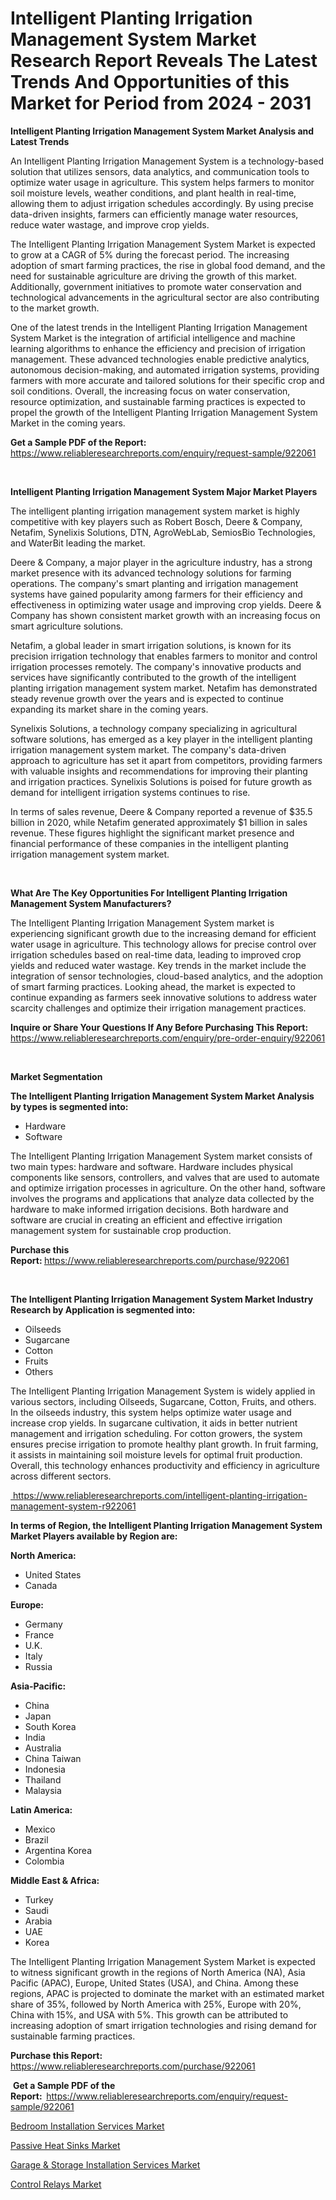 <p><h1>Intelligent Planting Irrigation Management System Market Research Report Reveals The Latest Trends And Opportunities of this Market for Period from 2024 - 2031</h1></p><p><strong>Intelligent Planting Irrigation Management System Market Analysis and Latest Trends</strong></p>
<p><p>An Intelligent Planting Irrigation Management System is a technology-based solution that utilizes sensors, data analytics, and communication tools to optimize water usage in agriculture. This system helps farmers to monitor soil moisture levels, weather conditions, and plant health in real-time, allowing them to adjust irrigation schedules accordingly. By using precise data-driven insights, farmers can efficiently manage water resources, reduce water wastage, and improve crop yields.</p><p>The Intelligent Planting Irrigation Management System Market is expected to grow at a CAGR of 5% during the forecast period. The increasing adoption of smart farming practices, the rise in global food demand, and the need for sustainable agriculture are driving the growth of this market. Additionally, government initiatives to promote water conservation and technological advancements in the agricultural sector are also contributing to the market growth.</p><p>One of the latest trends in the Intelligent Planting Irrigation Management System Market is the integration of artificial intelligence and machine learning algorithms to enhance the efficiency and precision of irrigation management. These advanced technologies enable predictive analytics, autonomous decision-making, and automated irrigation systems, providing farmers with more accurate and tailored solutions for their specific crop and soil conditions. Overall, the increasing focus on water conservation, resource optimization, and sustainable farming practices is expected to propel the growth of the Intelligent Planting Irrigation Management System Market in the coming years.</p></p>
<p><strong>Get a Sample PDF of the Report:&nbsp;</strong> <a href="https://www.reliableresearchreports.com/enquiry/request-sample/922061">https://www.reliableresearchreports.com/enquiry/request-sample/922061</a></p>
<p>&nbsp;</p>
<p><strong>Intelligent Planting Irrigation Management System Major Market Players</strong></p>
<p><p>The intelligent planting irrigation management system market is highly competitive with key players such as Robert Bosch, Deere & Company, Netafim, Synelixis Solutions, DTN, AgroWebLab, SemiosBio Technologies, and WaterBit leading the market.</p><p>Deere & Company, a major player in the agriculture industry, has a strong market presence with its advanced technology solutions for farming operations. The company's smart planting and irrigation management systems have gained popularity among farmers for their efficiency and effectiveness in optimizing water usage and improving crop yields. Deere & Company has shown consistent market growth with an increasing focus on smart agriculture solutions.</p><p>Netafim, a global leader in smart irrigation solutions, is known for its precision irrigation technology that enables farmers to monitor and control irrigation processes remotely. The company's innovative products and services have significantly contributed to the growth of the intelligent planting irrigation management system market. Netafim has demonstrated steady revenue growth over the years and is expected to continue expanding its market share in the coming years.</p><p>Synelixis Solutions, a technology company specializing in agricultural software solutions, has emerged as a key player in the intelligent planting irrigation management system market. The company's data-driven approach to agriculture has set it apart from competitors, providing farmers with valuable insights and recommendations for improving their planting and irrigation practices. Synelixis Solutions is poised for future growth as demand for intelligent irrigation systems continues to rise.</p><p>In terms of sales revenue, Deere & Company reported a revenue of $35.5 billion in 2020, while Netafim generated approximately $1 billion in sales revenue. These figures highlight the significant market presence and financial performance of these companies in the intelligent planting irrigation management system market.</p></p>
<p>&nbsp;</p>
<p><strong>What Are The Key Opportunities For Intelligent Planting Irrigation Management System Manufacturers?</strong></p>
<p><p>The Intelligent Planting Irrigation Management System market is experiencing significant growth due to the increasing demand for efficient water usage in agriculture. This technology allows for precise control over irrigation schedules based on real-time data, leading to improved crop yields and reduced water wastage. Key trends in the market include the integration of sensor technologies, cloud-based analytics, and the adoption of smart farming practices. Looking ahead, the market is expected to continue expanding as farmers seek innovative solutions to address water scarcity challenges and optimize their irrigation management practices.</p></p>
<p><strong>Inquire or Share Your Questions If Any Before Purchasing This Report:</strong> <a href="https://www.reliableresearchreports.com/enquiry/pre-order-enquiry/922061">https://www.reliableresearchreports.com/enquiry/pre-order-enquiry/922061</a></p>
<p>&nbsp;</p>
<p><strong>Market Segmentation</strong></p>
<p><strong>The Intelligent Planting Irrigation Management System Market Analysis by types is segmented into:</strong></p>
<p><ul><li>Hardware</li><li>Software</li></ul></p>
<p><p>The Intelligent Planting Irrigation Management System market consists of two main types: hardware and software. Hardware includes physical components like sensors, controllers, and valves that are used to automate and optimize irrigation processes in agriculture. On the other hand, software involves the programs and applications that analyze data collected by the hardware to make informed irrigation decisions. Both hardware and software are crucial in creating an efficient and effective irrigation management system for sustainable crop production.</p></p>
<p><strong>Purchase this Report:&nbsp;</strong><a href="https://www.reliableresearchreports.com/purchase/922061">https://www.reliableresearchreports.com/purchase/922061</a></p>
<p>&nbsp;</p>
<p><strong>The Intelligent Planting Irrigation Management System Market Industry Research by Application is segmented into:</strong></p>
<p><ul><li>Oilseeds</li><li>Sugarcane</li><li>Cotton</li><li>Fruits</li><li>Others</li></ul></p>
<p><p>The Intelligent Planting Irrigation Management System is widely applied in various sectors, including Oilseeds, Sugarcane, Cotton, Fruits, and others. In the oilseeds industry, this system helps optimize water usage and increase crop yields. In sugarcane cultivation, it aids in better nutrient management and irrigation scheduling. For cotton growers, the system ensures precise irrigation to promote healthy plant growth. In fruit farming, it assists in maintaining soil moisture levels for optimal fruit production. Overall, this technology enhances productivity and efficiency in agriculture across different sectors.</p></p>
<p><a href="https://www.reliableresearchreports.com/intelligent-planting-irrigation-management-system-r922061">&nbsp;https://www.reliableresearchreports.com/intelligent-planting-irrigation-management-system-r922061</a></p>
<p><strong>In terms of Region, the Intelligent Planting Irrigation Management System Market Players available by Region are:</strong></p>
<p>
    <p> <strong> North America: </strong>
        <ul>
            <li>United States</li>
            <li>Canada</li>
        </ul>
        </p> 
    <p> <strong> Europe: </strong>
        <ul>
            <li>Germany</li>
            <li>France</li>
            <li>U.K.</li>
            <li>Italy</li>
            <li>Russia</li>
        </ul>
        </p> 
    <p> <strong> Asia-Pacific: </strong>
        <ul>
            <li>China</li>
            <li>Japan</li>
            <li>South Korea</li>
            <li>India</li>
            <li>Australia</li>
            <li>China Taiwan</li>
            <li>Indonesia</li>
            <li>Thailand</li>
            <li>Malaysia</li>
        </ul>
        </p> 
    <p> <strong> Latin America: </strong>
        <ul>
            <li>Mexico</li>
            <li>Brazil</li>
            <li>Argentina Korea</li>
            <li>Colombia</li>
        </ul>
        </p> 
    <p> <strong> Middle East & Africa: </strong>
        <ul>
            <li>Turkey</li>
            <li>Saudi</li>
            <li>Arabia</li>
            <li>UAE</li>
            <li>Korea</li>
        </ul>
    </p>
    </p>
<p><p>The Intelligent Planting Irrigation Management System Market is expected to witness significant growth in the regions of North America (NA), Asia Pacific (APAC), Europe, United States (USA), and China. Among these regions, APAC is projected to dominate the market with an estimated market share of 35%, followed by North America with 25%, Europe with 20%, China with 15%, and USA with 5%. This growth can be attributed to increasing adoption of smart irrigation technologies and rising demand for sustainable farming practices.</p></p>
<p><strong>Purchase this Report: </strong><a href="https://www.reliableresearchreports.com/purchase/922061">https://www.reliableresearchreports.com/purchase/922061</a></p>
<p>&nbsp;<strong>Get a Sample PDF of the Report:&nbsp;&nbsp;</strong><a href="https://www.reliableresearchreports.com/enquiry/request-sample/922061">https://www.reliableresearchreports.com/enquiry/request-sample/922061</a></p>
<p><strong></strong></p>
<p><p><a href="https://github.com/changoleonlaverguenzanoexiste/Market-Research-Report-List-3/blob/main/bedroom-installation-services-market.md">Bedroom Installation Services Market</a></p><p><a href="https://www.linkedin.com/pulse/passive-heat-sinks-market-size-cagr-trends-2024-2030-inquistive-oxgie?trackingId=pp1XNSdGxn5XppOC8AmCKA%3D%3D">Passive Heat Sinks Market</a></p><p><a href="https://github.com/dimitrishawkinswaynenp91rgz/Market-Research-Report-List-2/blob/main/garage-storage-installation-services-market.md">Garage & Storage Installation Services Market</a></p><p><a href="https://www.linkedin.com/pulse/control-relays-market-comprehensive-assessment-type-application-fhwve?trackingId=BBj%2FbIO9jphOCGwOve7EOw%3D%3D">Control Relays Market</a></p></p>
